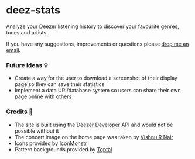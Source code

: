 # deez-stats
Analyze your Deezer listening history to discover your favourite genres, tunes and artists.

If you have any suggestions, improvements or questions please [drop me an email](mailto:deezstats@wetherall.pw).

### Future ideas 💡

- Create a way for the user to download a screenshot of their display page so they can save their statistics
- Implement a data URI/database system so users can share their own page online with others

### Credits 🙌

- The site is built using the [Deezer Developer API](https://developers.deezer.com/) and would not be possible without it
- The concert image on the home page was taken by [Vishnu R Nair](https://www.pexels.com/@vishnurnair)
- Icons provided by [IconMonstr](https://iconmonstr.com/)
- Pattern backgrounds provided by [Toptal](https://www.toptal.com/designers/subtlepatterns/)
